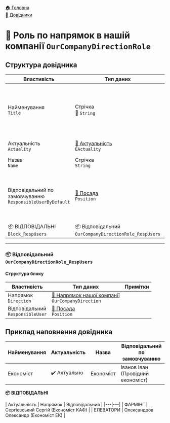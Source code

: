 ﻿[🏠 Головна](../README.MD)  
[📘 Довідники](./README.MD)  

# 📘 Роль по напрямок в нашій компанії `OurCompanyDirectionRole`

## Структура довідника
| Властивість | Тип даних | Примітки |
|---|---|---|
| Найменування </br> `Title` | Стрічка </br> 🔧 `String` | Відображувана назва. Складається із значка актуальності (якщо заблоковано) та назви  |
| Актуальність </br> `Actuality` | [🎲 Актуальність](../Enums/EActuality.md) </br> `EActuality` | За замовчуванням `✔️ Актуально` |
| Назва </br> `Name` | Стрічка </br> `String` |  |
| Відповідальний по замовчуванню </br> `ResponsibleUserByDefault` | [📘 Посада](./UserPosition.md) </br> `Position` | Якщо в блоці `📦 ВІДПОВІДАЛЬНІ` не буде знайдено необхідного напрямку - брати цього користувача |
| 📦 ВІДПОВІДАЛЬНІ </br> `Block_RespUsers` | 📦 Відповідальний </br> `OurCompanyDirectionRole_RespUsers` |  |

---

### 📦 Відповідальний </br> `OurCompanyDirectionRole_RespUsers`
#### Структура блоку

| Властивість | Тип даних | Примітки |
|---|---|---|
| Напрямок </br> `Direction` | [📘 Напрямок нашої компанії](./OurCompanyDirection.md) </br> `OurCompanyDirection` | |
| Відповідальний </br> `ResponsibleUser` | [📘 Посада](./UserPosition.md) </br> `Position` |  |


## Приклад наповнення довідника
| Найменування | Актуальність | Назва | Відповідальний по замовчуванню |
|---|---|---|---|
| Економіст | ✔️ Актуально | Економіст | Іванов Іван (Провідний економіст) |

**📦 ВІДПОВІДАЛЬНІ**

| Актуальність | Напрямок | Відповідальний |
|---|---|
| ФАРМІНГ | Сергієвський Сергій (Економіст КАФ) |
| ЕЛЕВАТОРИ | Олександров Олександр (Економіст ЕК) |